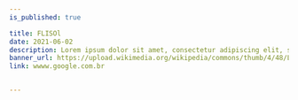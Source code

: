 ```yaml
---
is_published: true

title: FLISOl
date: 2021-06-02
description: Lorem ipsum dolor sit amet, consectetur adipiscing elit, sed do eiusmod tempor incididunt ut labore et dolore magna aliqua. Augue interdum velit euismod in pellentesque massa. In mollis nunc sed id. 
banner_url: https://upload.wikimedia.org/wikipedia/commons/thumb/4/48/Logo_FLISoL_2015.svg/1280px-Logo_FLISoL_2015.svg.png
link: wwww.google.com.br


---
```

